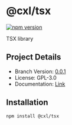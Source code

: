# @cxl/tsx 
	
[![npm version](https://badge.fury.io/js/%40cxl%2Ftsx.svg)](https://badge.fury.io/js/%40cxl%2Ftsx)

TSX library

## Project Details

-   Branch Version: [0.0.1](https://npmjs.com/package/@cxl/tsx/v/0.0.1)
-   License: GPL-3.0
-   Documentation: [Link](https://cxlio.github.io/cxl/tsx)

## Installation

	npm install @cxl/tsx

